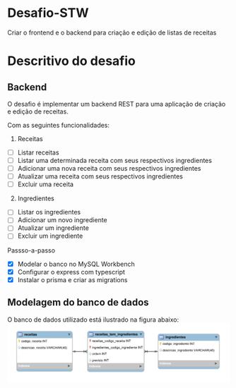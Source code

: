 # Desafio-STW
Criar o frontend e o backend para criação e edição de listas de receitas

# Descritivo do desafio
## Backend
O desafio é implementar um backend REST para uma aplicação de criação e edição de receitas.

Com as seguintes funcionalidades:
1. Receitas
  - [ ] Listar receitas
  - [ ] Listar uma determinada receita com seus respectivos ingredientes
  - [ ] Adicionar uma nova receita com seus respectivos ingredientes
  - [ ] Atualizar uma receita com seus respectivos ingredientes
  - [ ] Excluir uma receita

2. Ingredientes
  - [ ] Listar os ingredientes
  - [ ] Adicionar um novo ingrediente
  - [ ] Atualizar um ingrediente
  - [ ] Excluir um ingrediente

Passso-a-passo
  - [x] Modelar o banco no MySQL Workbench
  - [x] Configurar o express com typescript
  - [x] Instalar o prisma e criar as migrations

  ## Modelagem do banco de dados

O banco de dados utilizado está ilustrado na figura abaixo:
  ![Planejamento do Banco](./imagens/planejamento_banco.png)